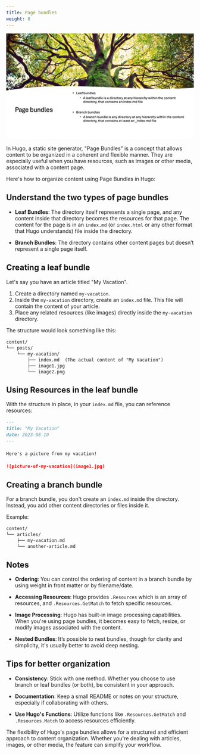 ```yaml
---
title: Page bundles
weight: 8
---
```


![Page bundles][01]

In Hugo, a static site generator, "Page Bundles" is a concept that allows content to be organized in
a coherent and flexible manner. They are especially useful when you have resources, such as images
or other media, associated with a content page.

Here's how to organize content using Page Bundles in Hugo:

## Understand the two types of page bundles

- **Leaf Bundles**: The directory itself represents a single page, and any content inside that
  directory becomes the resources for that page. The content for the page is in an `index.md` (or
  `index.html` or any other format that Hugo understands) file inside the directory.

- **Branch Bundles**: The directory contains other content pages but doesn’t represent a single page
  itself.

## Creating a leaf bundle

Let's say you have an article titled "My Vacation".

1. Create a directory named `my-vacation`.
1. Inside the `my-vacation` directory, create an `index.md` file. This file will contain the content
   of your article.
1. Place any related resources (like images) directly inside the `my-vacation` directory.

The structure would look something like this:

```
content/
└── posts/
    └── my-vacation/
        ├── index.md  (The actual content of "My Vacation")
        ├── image1.jpg
        └── image2.png
```

## Using Resources in the leaf bundle

With the structure in place, in your `index.md` file, you can reference resources:

```markdown
---
title: "My Vacation"
date: 2023-08-10
---

Here's a picture from my vacation!

![picture-of-my-vacation](image1.jpg)
```

## Creating a branch bundle

For a branch bundle, you don't create an `index.md` inside the directory. Instead, you add other
content directories or files inside it.

Example:

```
content/
└── articles/
    ├── my-vacation.md
    └── another-article.md
```

## Notes

- **Ordering**: You can control the ordering of content in a branch bundle by using weight in front
  matter or by filename/date.

- **Accessing Resources**: Hugo provides `.Resources` which is an array of resources, and
  `.Resources.GetMatch` to fetch specific resources.

- **Image Processing**: Hugo has built-in image processing capabilities. When you're using page
  bundles, it becomes easy to fetch, resize, or modify images associated with the content.

- **Nested Bundles**: It’s possible to nest bundles, though for clarity and simplicity, it's usually
  better to avoid deep nesting.

## Tips for better organization

- **Consistency**: Stick with one method. Whether you choose to use branch or leaf bundles (or
  both), be consistent in your approach.

- **Documentation**: Keep a small README or notes on your structure, especially if collaborating
  with others.

- **Use Hugo's Functions**: Utilize functions like `.Resources.GetMatch` and `.Resources.Match` to
  access resources efficiently.

The flexibility of Hugo's page bundles allows for a structured and efficient approach to content
organization. Whether you're dealing with articles, images, or other media, the feature can simplify
your workflow.

<!-- link references -->
[01]: slide8.png
